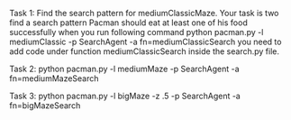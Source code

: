 Task 1:
Find the search pattern for mediumClassicMaze. Your task is two find a search
pattern Pacman should eat at least one of his food successfully when you run following
command
python pacman.py -l mediumClassic -p SearchAgent -a fn=mediumClassicSearch
you need to add code under function mediumClassicSearch inside the search.py file.

Task 2:
python pacman.py -l mediumMaze -p SearchAgent -a fn=mediumMazeSearch

Task 3:
python pacman.py -l bigMaze -z .5 -p SearchAgent -a fn=bigMazeSearch
